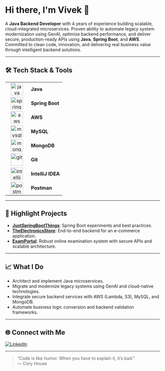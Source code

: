 # Hi there, I'm Vivek 👋

A **Java Backend Developer** with 4 years of experience building scalable, cloud-integrated microservices. Proven ability to automate legacy system modernization using GenAI, optimize backend performance, and deliver secure, production-ready APIs using **Java**, **Spring Boot**, and **AWS**. Committed to clean code, innovation, and delivering real business value through intelligent backend solutions.

---

## 🛠️ Tech Stack & Tools

<div align="center">

<table width="60%">
  <tr>
    <td align="center" width="60">
      <a href="https://www.java.com/" target="_blank" rel="noreferrer">
        <img src="https://www.vectorlogo.zone/logos/java/java-icon.svg" alt="java" width="40" height="40"/>
      </a>
    </td>
    <td align="left"><b>Java</b></td>
  </tr>
  <tr>
    <td align="center" width="60">
      <a href="https://spring.io/projects/spring-boot" target="_blank" rel="noreferrer">
        <img src="https://www.vectorlogo.zone/logos/springio/springio-icon.svg" alt="spring boot" width="40" height="40"/>
      </a>
    </td>
    <td align="left"><b>Spring Boot</b></td>
  </tr>
  <tr>
    <td align="center" width="60">
      <a href="https://aws.amazon.com/" target="_blank" rel="noreferrer">
        <img src="https://www.vectorlogo.zone/logos/amazon_aws/amazon_aws-icon.svg" alt="aws" width="40" height="40"/>
      </a>
    </td>
    <td align="left"><b>AWS</b></td>
  </tr>
  <tr>
    <td align="center" width="60">
      <a href="https://www.mysql.com/" target="_blank" rel="noreferrer">
        <img src="https://www.vectorlogo.zone/logos/mysql/mysql-icon.svg" alt="mysql" width="40" height="40"/>
      </a>
    </td>
    <td align="left"><b>MySQL</b></td>
  </tr>
  <tr>
    <td align="center" width="60">
      <a href="https://www.mongodb.com/" target="_blank" rel="noreferrer">
        <img src="https://www.vectorlogo.zone/logos/mongodb/mongodb-icon.svg" alt="mongodb" width="40" height="40"/>
      </a>
    </td>
    <td align="left"><b>MongoDB</b></td>
  </tr>
  <tr>
    <td align="center" width="60">
      <a href="https://git-scm.com/" target="_blank" rel="noreferrer">
        <img src="https://www.vectorlogo.zone/logos/git-scm/git-scm-icon.svg" alt="git" width="40" height="40"/>
      </a>
    </td>
    <td align="left"><b>Git</b></td>
  </tr>
  <tr>
    <td align="center" width="60">
      <a href="https://www.jetbrains.com/idea/" target="_blank" rel="noreferrer">
        <img src="https://www.vectorlogo.zone/logos/jetbrains/jetbrains-icon.svg" alt="intellij" width="40" height="40"/>
      </a>
    </td>
    <td align="left"><b>IntelliJ IDEA</b></td>
  </tr>
  <tr>
    <td align="center" width="60">
      <a href="https://www.postman.com/" target="_blank" rel="noreferrer">
        <img src="https://www.vectorlogo.zone/logos/getpostman/getpostman-icon.svg" alt="postman" width="40" height="40"/>
      </a>
    </td>
    <td align="left"><b>Postman</b></td>
  </tr>
</table>

</div>

---

## 🚀 Highlight Projects

- [**JustSpringBootThings**](https://github.com/IamVk009/JustSpringBootThings): Spring Boot experiments and best practices.
- [**TheElectronicsStore**](https://github.com/IamVk009/TheElectronicsStore): End-to-end backend for an e-commerce application.
- [**ExamPortal**](https://github.com/IamVk009/ExamPortal): Robust online examination system with secure APIs and scalable architecture.

---

## 📈 What I Do

- Architect and implement Java microservices.
- Migrate and modernize legacy systems using GenAI and cloud-native technologies.
- Integrate secure backend services with AWS (Lambda, S3), MySQL, and MongoDB.
- Automate business logic conversion and backend validation frameworks.

---

## 🌐 Connect with Me

[![LinkedIn](https://img.shields.io/badge/-Vivek%20Kale-blue?style=flat&logo=linkedin)](https://www.linkedin.com/in/profile-vivek-kale/)

---

> “Code is like humor. When you have to explain it, it’s bad.”  
> — Cory House
